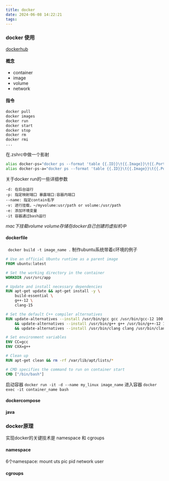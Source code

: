 ```yaml
---
title: docker
date: 2024-06-08 14:22:21
tags:
---
```

### docker 使用

[dockerhub](https://hub.docker.com/)

#### 概念

- container
- image
- volume
- network

#### 指令

```bash
docker pull
docker images
docker run
docker start
docker stop
docker rm
docker rmi
...
```

在.zshrc中做一个影射

```bash
alias docker-ps="docker ps --format 'table {{.ID}}\t{{.Image}}\t{{.Ports}}\t{{.Status}}\t{{.Names}}'"
alias docker-ps-a="docker ps --format 'table {{.ID}}\t{{.Image}}\t{{.Ports}}\t{{.Status}}\t{{.Names}}' -a"
```

关于docker run的一些详细参数

```
-d: 在后台运行
-p: 指定映射端口 暴露端口:容器内端口
--name: 指定contain名字
-v: 进行挂载，~/myvolume:usr/path or volume:/usr/path
-e: 添加环境变量
-it 容器通过bash运行
```

*mac下挂载volume volume存储在docker自己创建的虚拟机中*

#### dockerfile

` docker build -t image_name .`
制作ubuntu系统带着c环境的例子

```Dockerfile
# Use an official Ubuntu runtime as a parent image
FROM ubuntu:latest

# Set the working directory in the container
WORKDIR /usr/src/app

# Update and install necessary dependencies
RUN apt-get update && apt-get install -y \
    build-essential \
    g++-12 \
    clang-15

# Set the default C++ compiler alternatives
RUN update-alternatives --install /usr/bin/gcc gcc /usr/bin/gcc-12 100 \
    && update-alternatives --install /usr/bin/g++ g++ /usr/bin/g++-12 100 \
    && update-alternatives --install /usr/bin/clang clang /usr/bin/clang-15 100

# Set environment variables
ENV CC=gcc
ENV CXX=g++

# Clean up
RUN apt-get clean && rm -rf /var/lib/apt/lists/*

# CMD specifies the command to run on container start
CMD ["/bin/bash"]

```

启动容器
`docker run -it -d --name my_linux image_name`
进入容器
`docker exec -it container_name bash `

#### dockercompose



#### java


### docker原理

实现docker的关键技术是 namespace 和 cgroups

#### namespace

6个namespace:
mount uts pic pid network user


#### cgroups




